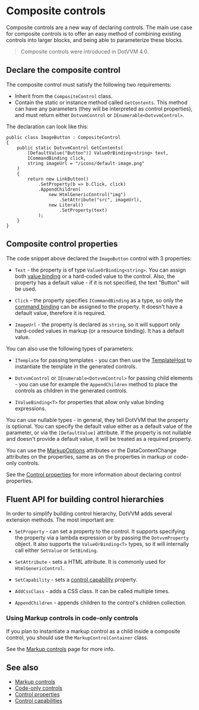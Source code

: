 # Composite controls

Composite controls are a new way of declaring controls. The main use case for composite controls is to offer an easy method of combining existing controls into larger blocks, and being able to parameterize these blocks.

> Composite controls were introduced in DotVVM 4.0.

## Declare the composite control

The composite control must satisfy the following two requirements:

* Inherit from the `CompositeControl` class.
* Contain the static or instance method called `GetContents`. This method can have any parameters (they will be interpreted as control properties), and must return either `DotvvmControl` or `IEnumerable<DotvvmControl>`. 

The declaration can look like this:

```CSHARP
public class ImageButton : CompositeControl
{
    public static DotvvmControl GetContents(
        [DefaultValue("Button")] ValueOrBinding<string> text,
        ICommandBinding click,
        string imageUrl = "/icons/default-image.png"
    )
    {
        return new LinkButton()
            .SetProperty(b => b.Click, click)
            .AppendChildren(
                new HtmlGenericControl("img")
                    .SetAttribute("src", imageUrl),
                new Literal()
                    .SetProperty(text)
            );
    }
}
```

## Composite control properties

The code snippet above declared the `ImageButton` control with 3 properties:

* `Text` - the property is of type `ValueOrBinding<string>`. You can assign both [value binding](~/pages/concepts/data-binding/value-binding) or a hard-coded value to the control. Also, the property has a default value - if it is not specified, the text "Button" will be used.

* `Click` - the property specifies `ICommandBinding` as a type, so only the [command binding](~/pages/concepts/respond-to-user-actions/commands) can be assigned to the property. It doesn't have a default value, therefore it is required. 

* `ImageUrl` - the property is declared as `string`, so it will support only hard-coded values in markup (or a resource binding). It has a default value.

You can also use the following types of parameters:

* `ITemplate` for passing templates - you can then use the [TemplateHost](~/controls/builtin/TemplateHost) to instantiate the template in the generated controls.

* `DotvvmControl` or `IEnumerable<DotvvmControl>` for passing child elements - you can use for example the `AppendChildren` method to place the controls as children in the generated controls.

* `IValueBinding<T>` for properties that allow only value binding expressions.

You can use nullable types - in general, they tell DotVVM that the property is optional. You can specify the default value either as a default value of the parameter, or via the `[DefaultValue]` attribute. If the property is not nullable and doesn't provide a default value, it will be treated as a required property.

You can use the [MarkupOptions](control-properties#specify-markup-otpions) attributes or the DataContextChange attributes on the properties, same as on the properties in markup or code-only controls. 

See the [Control properties](control-properties) for more information about declaring control properties.

## Fluent API for building control hierarchies

In order to simplify building control hierarchy, DotVVM adds several extension methods. The most important are:

* `SetProperty` - can set a property to the control. It supports specifying the property via a lambda expression or by passing the `DotvvmProperty` object. It also supports the `ValueOrBinding<T>` types, so it will internally call either `SetValue` or `SetBinding`.

* `SetAttribute` - sets a HTML attribute. It is commonly used for `HtmlGenericControl`.

* `SetCapability` - sets a [control capability](control-capabilities) property. 

* `AddCssClass` - adds a CSS class. It can be called multiple times.

* `AppendChildren` - appends children to the control's children collection.

### Using Markup controls in code-only controls

If you plan to instantiate a markup control as a child inside a composite control, you should use the `MarkupControlContainer` class.

See the [Markup controls](markup-controls#using-markup-controls-in-code-only-controls) page for more info. 

## See also

* [Markup controls](markup-controls)
* [Code-only controls](code-only-controls)
* [Control properties](control-properties)
* [Control capabilities](control-capabilities)